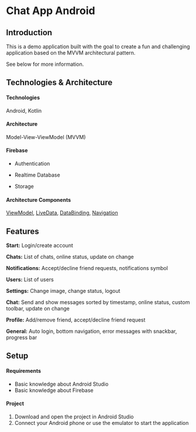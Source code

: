 # Chat App Android


## Introduction
This is a demo application built with the goal to create a fun and challenging application based on the MVVM architectural pattern.

See below for more information.

## Technologies & Architecture 

#### Technologies
Android, Kotlin

#### Architecture
Model-View-ViewModel (MVVM)

#### Firebase
* Authentication
* Realtime Database

* Storage

#### Architecture Components
[ViewModel](https://developer.android.com/topic/libraries/architecture/viewmodel),
 [LiveData](https://developer.android.com/topic/libraries/architecture/livedata),
  [DataBinding](https://developer.android.com/topic/libraries/data-binding), 
[Navigation](https://developer.android.com/guide/navigation/)

## Features

**Start:** Login/create account

**Chats:** List of chats, online status, update on change

**Notifications:** Accept/decline friend requests, notifications symbol

**Users:** List of users

**Settings:** Change image, change status, logout

**Chat:** Send and show messages sorted by timestamp, online status, custom toolbar, update on change

**Profile:** Add/remove friend, accept/decline friend request

**General:** Auto login, bottom navigation, error messages with snackbar, progress bar



## Setup
#### Requirements
* Basic knowledge about Android Studio
* Basic knowledge about Firebase


#### Project
1. Download and open the project in Android Studio
2. Connect your Android phone or use the emulator to start the application
